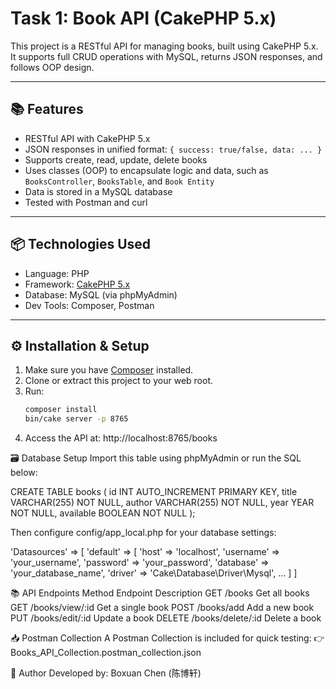 # Task 1: Book API (CakePHP 5.x)

This project is a RESTful API for managing books, built using CakePHP 5.x.  
It supports full CRUD operations with MySQL, returns JSON responses, and follows OOP design.

---

## 📚 Features

- RESTful API with CakePHP 5.x
- JSON responses in unified format: `{ success: true/false, data: ... }`
- Supports create, read, update, delete books
- Uses classes (OOP) to encapsulate logic and data, such as `BooksController`, `BooksTable`, and `Book Entity`
- Data is stored in a MySQL database 
- Tested with Postman and curl

---

## 📦 Technologies Used

- Language: PHP
- Framework: [CakePHP 5.x](https://cakephp.org)
- Database: MySQL (via phpMyAdmin)
- Dev Tools: Composer, Postman

---

## ⚙️ Installation & Setup

1. Make sure you have [Composer](https://getcomposer.org/) installed.
2. Clone or extract this project to your web root.
3. Run:
   ```bash
   composer install
   bin/cake server -p 8765
4. Access the API at: http://localhost:8765/books

🗃️ Database Setup
Import this table using phpMyAdmin or run the SQL below:

CREATE TABLE books (
  id INT AUTO_INCREMENT PRIMARY KEY,
  title VARCHAR(255) NOT NULL,
  author VARCHAR(255) NOT NULL,
  year YEAR NOT NULL,
  available BOOLEAN NOT NULL
);

Then configure config/app_local.php for your database settings:

'Datasources' => [
    'default' => [
        'host' => 'localhost',
        'username' => 'your_username',
        'password' => 'your_password',
        'database' => 'your_database_name',
        'driver' => 'Cake\Database\Driver\Mysql',
        ...
    ]
]

📚 API Endpoints
Method        	Endpoint	                Description
GET	            /books	                    Get all books
GET	            /books/view/:id             Get a single book
POST	        /books/add                	Add a new book
PUT	            /books/edit/:id	            Update a book
DELETE	        /books/delete/:id	        Delete a book

📥 Postman Collection
A Postman Collection is included for quick testing:
👉 Books_API_Collection.postman_collection.json

🙋 Author
Developed by: Boxuan Chen (陈博轩)
